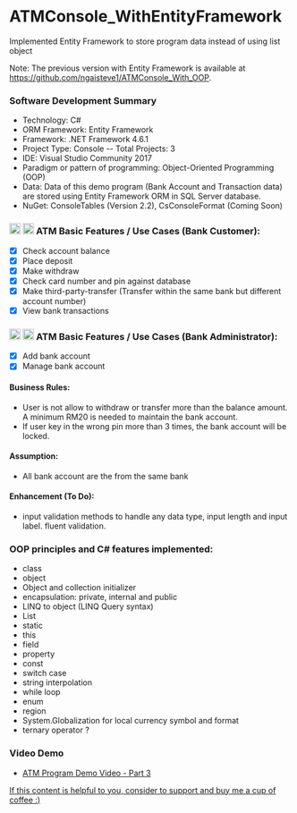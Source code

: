 # ATMConsole_WithEntityFramework
Implemented Entity Framework to store program data instead of using list object

Note: The previous version with Entity Framework is available at https://github.com/ngaisteve1/ATMConsole_With_OOP. 

### Software Development Summary
- Technology: C#
- ORM Framework: Entity Framework
- Framework: .NET Framework 4.6.1
- Project Type: Console
-- Total Projects: 3
- IDE: Visual Studio Community 2017
- Paradigm or pattern of programming: Object-Oriented Programming (OOP)
- Data: Data of this demo program (Bank Account and Transaction data) are stored using Entity Framework ORM in SQL Server database.
- NuGet: ConsoleTables (Version 2.2), CsConsoleFormat (Coming Soon)

### <img class="emoji" alt="atm" height="20" width="20" src="https://github.githubassets.com/images/icons/emoji/unicode/1f3e7.png"> <img class="emoji" alt="credit_card" height="20" width="20" src="https://github.githubassets.com/images/icons/emoji/unicode/1f4b3.png"> ATM Basic Features / Use Cases (Bank Customer):
- [x] Check account balance
- [x] Place deposit
- [x] Make withdraw
- [x] Check card number and pin against database
- [x] Make third-party-transfer (Transfer within the same bank but different account number)
- [x] View bank transactions

### <img class="emoji" alt="atm" height="20" width="20" src="https://github.githubassets.com/images/icons/emoji/unicode/1f3e7.png"> <img class="emoji" alt="credit_card" height="20" width="20" src="https://github.githubassets.com/images/icons/emoji/unicode/1f4b3.png"> ATM Basic Features / Use Cases (Bank Administrator):
- [x] Add bank account
- [x] Manage bank account

#### Business Rules:
- User is not allow to withdraw or transfer more than the balance amount. A minimum RM20 is needed to maintain the bank account.
- If user key in the wrong pin more than 3 times, the bank account will be locked.

#### Assumption:
- All bank account are the from the same bank

#### Enhancement (To Do):
- input validation methods to handle any data type, input length and input label. fluent validation.

### OOP principles and C# features implemented:
- class
- object
- Object and collection initializer
- encapsulation: private, internal and public
- LINQ to object (LINQ Query syntax)
- List
- static
- this
- field
- property
- const
- switch case
- string interpolation
- while loop
- enum
- region
- System.Globalization for local currency symbol and format
- ternary operator ?


### Video Demo
- [ATM Program Demo Video - Part 3](http://www.youtube.com/watch?v=bG93WtkpRto)


[If this content is helpful to you, consider to support and buy me a cup of coffee :) ](https://ko-fi.com/V7V2PN67)
